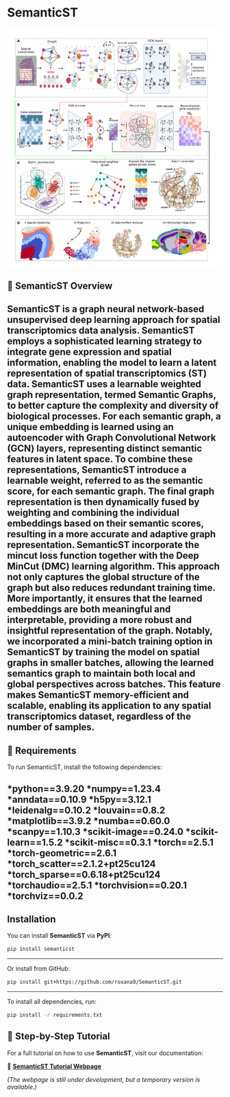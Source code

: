 # SemanticST

![SemanticST Pipeline](https://github.com/roxana9/SemanticST/raw/main/semanticst_figure.png)

## 🔷 SemanticST Overview
SemanticST is a graph neural network-based unsupervised deep learning approach for spatial transcriptomics data analysis. SemanticST employs a sophisticated learning strategy to integrate gene expression and spatial information, enabling the model to learn a latent representation of spatial transcriptomics (ST) data. SemanticST uses a learnable weighted graph representation, termed Semantic Graphs, to better capture the complexity and diversity of biological processes. For each semantic graph, a unique embedding is learned using an autoencoder with Graph Convolutional Network (GCN) layers, representing distinct semantic features in latent space. To combine these representations, SemanticST introduce a learnable weight, referred to as the semantic score, for each semantic graph. The final graph representation is then dynamically fused by weighting and combining the individual embeddings based on their semantic scores, resulting in a more accurate and adaptive graph representation. SemanticST incorporate the mincut loss function together with the Deep MinCut (DMC) learning algorithm. This approach not only captures the global structure of the graph but also reduces redundant training time. More importantly, it ensures that the learned embeddings are both meaningful and interpretable, providing a more robust and insightful representation of the graph. Notably, we incorporated a mini-batch training option in SemanticST by training the model on spatial graphs in smaller batches, allowing the learned semantics graph to maintain both local and global perspectives across batches. This feature makes SemanticST memory-efficient and scalable, enabling its application to any spatial transcriptomics dataset, regardless of the number of samples.
---

## 🔷 Requirements  
To run SemanticST, install the following dependencies:

*python==3.9.20
*numpy==1.23.4
*anndata==0.10.9
*h5py==3.12.1
*leidenalg==0.10.2
*louvain==0.8.2
*matplotlib==3.9.2
*numba==0.60.0
*scanpy==1.10.3
*scikit-image==0.24.0
*scikit-learn==1.5.2
*scikit-misc==0.3.1
*torch==2.5.1
*torch-geometric==2.6.1
*torch_scatter==2.1.2+pt25cu124
*torch_sparse==0.6.18+pt25cu124
*torchaudio==2.5.1
*torchvision==0.20.1
*torchviz==0.0.2
---

##  Installation  

You can install **SemanticST** via **PyPI**:
```bash
pip install semanticst
```
---
Or install from GitHub:
```bash
pip install git+https://github.com/roxana9/SemanticST.git
```
---
To install all dependencies, run:
```bash
pip install -r requirements.txt
```


## 🔷 Step-by-Step Tutorial  

For a full tutorial on how to use **SemanticST**, visit our documentation:  

🔗 [**SemanticST Tutorial Webpage**](https://your-temp-webpage-link.com)  

_(The webpage is still under development, but a temporary version is available.)_
